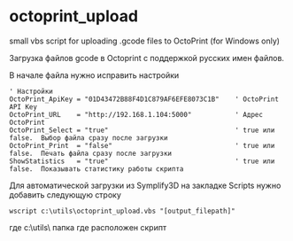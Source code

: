 # octoprint_upload
small vbs script for uploading  .gcode files to OctoPrint  (for Windows only)

Загрузка файлов gcode в Octoprint c поддержкой русских имен файлов.

В начале файла нужно исправить настройки  
```
' Настройки 
OctoPrint_ApiKey = "01D43472B88F4D1C879AF6EFE8073C1B"    ' OctoPrint API Key
OctoPrint_URL    = "http://192.168.1.104:5000"           ' Адрес OctoPrint
OctoPrint_Select = "true"                                ' true или false.  Выбор файла сразу после загрузки
OctoPrint_Print  = "false"                               ' true или false.  Печать файла сразу после загрузки
ShowStatistics   = "true"                                ' true или false.  Показывать статистику работы скрипта
```
Для автоматической загрузки из Symplify3D на закладке Scripts нужно добавить следующую строку  
```
wscript c:\utils\octoprint_upload.vbs "[output_filepath]"
```
где c:\utils\ папка где расположен скрипт
